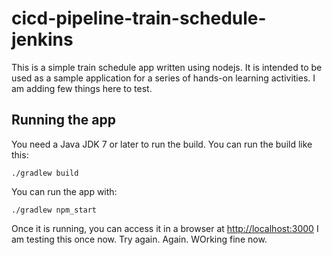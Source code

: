 # cicd-pipeline-train-schedule-jenkins

This is a simple train schedule app written using nodejs. It is intended to be used as a sample application for a series of hands-on learning activities. I am adding few things here to test.

## Running the app

You need a Java JDK 7 or later to run the build. You can run the build like this:

    ./gradlew build

You can run the app with:

    ./gradlew npm_start

Once it is running, you can access it in a browser at [http://localhost:3000](http://localhost:3000)
I am testing this once now.
Try again.
Again.
WOrking fine now.
